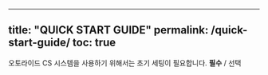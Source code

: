 
---
title: "QUICK START GUIDE"
permalink: /quick-start-guide/
toc: true
---

오토라이드 CS 시스템을 사용하기 위해서는 초기 세팅이 필요합니다. 
**필수** / 선택
